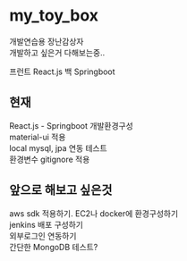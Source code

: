 # my_toy_box
개발연습용 장난감상자  
개발하고 싶은거 다해보는중..  

프런트 React.js 백 Springboot

## 현재
React.js - Springboot 개발환경구성  
material-ui 적용  
local mysql, jpa 연동 테스트  
환경변수 gitignore 적용  

## 앞으로 해보고 싶은것
aws sdk 적용하기. 
EC2나 docker에 환경구성하기  
jenkins 배포 구성하기  
외부로그인 연동하기  
간단한 MongoDB 테스트?
